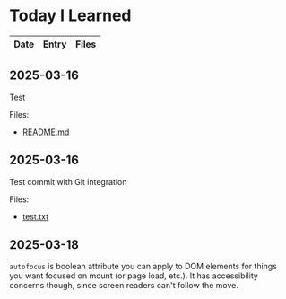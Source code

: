 # Today I Learned

| Date | Entry | Files |
| --- | --- | --- |

## 2025-03-16

Test
<!-- notion-synced: true -->

Files:
- [README.md](files/2025-03-16_README.md)

## 2025-03-16

Test commit with Git integration
<!-- notion-synced: true -->

Files:
- [test.txt](files/2025-03-16_test.txt)

## 2025-03-18

`autofocus` is boolean attribute you can apply to DOM elements for things you want focused on mount (or page load, etc.). It has accessibility concerns though, since screen readers can't follow the move.
<!-- notion-synced: true -->
